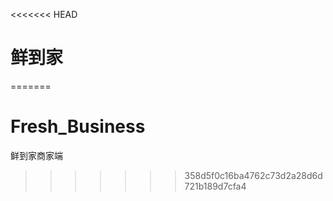 <<<<<<< HEAD
# 鲜到家
=======
# Fresh_Business
鲜到家商家端
>>>>>>> 358d5f0c16ba4762c73d2a28d6d721b189d7cfa4
